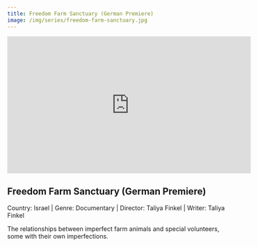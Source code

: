 ```yaml
---
title: Freedom Farm Sanctuary (German Premiere)
image: /img/series/freedom-farm-sanctuary.jpg
---
```

<iframe width="560" height="315" src="https://player.vimeo.com/video/467336772" frameborder="0" allow="accelerometer; autoplay; encrypted-media; gyroscope; picture-in-picture" allowfullscreen></iframe>

## Freedom Farm Sanctuary (German Premiere)
Country: Israel | Genre: Documentary |
Director: Taliya Finkel | Writer: Taliya Finkel

The relationships between imperfect farm animals and special volunteers, some with their own imperfections.